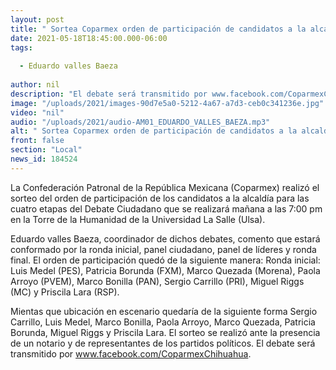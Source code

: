 ```yaml
---
layout: post
title: " Sortea Coparmex orden de participación de candidatos a la alcaldía para el debate"
date: 2021-05-18T18:45:00.000-06:00
tags:
  
  - Eduardo valles Baeza
  
author: nil
description: "El debate será transmitido por www.facebook.com/CoparmexChihuahua"
image: "/uploads/2021/images-90d7e5a0-5212-4a67-a7d3-ceb0c341236e.jpg"
video: "nil"
audio: "/uploads/2021/audio-AM01_EDUARDO_VALLES_BAEZA.mp3"
alt: " Sortea Coparmex orden de participación de candidatos a la alcaldía para el debate"
front: false
section: "Local"
news_id: 184524
---
```


La Confederación Patronal de la República Mexicana (Coparmex) realizó el sorteo del orden de participación de los candidatos a la alcaldía para las cuatro etapas del Debate Ciudadano que se realizará mañana a las 7:00 pm en la Torre de la Humanidad de la Universidad La Salle (Ulsa).

Eduardo valles Baeza, coordinador de dichos debates, comento que estará conformado por la ronda inicial, panel ciudadano, panel de líderes y ronda final. El orden de participación quedó de la siguiente manera: Ronda inicial: Luis Medel (PES), Patricia Borunda (FXM), Marco Quezada (Morena), Paola Arroyo (PVEM), Marco Bonilla (PAN), Sergio Carrillo (PRI), Miguel Riggs (MC) y Priscila Lara (RSP). 

Mientas que ubicación en escenario quedaría de la siguiente forma Sergio Carrillo, Luis Medel, Marco Bonilla, Paola Arroyo, Marco Quezada, Patricia Borunda, Miguel Riggs y Priscila Lara. El sorteo se realizó ante la presencia de un notario y de representantes de los partidos políticos. El debate será transmitido por www.facebook.com/CoparmexChihuahua.
